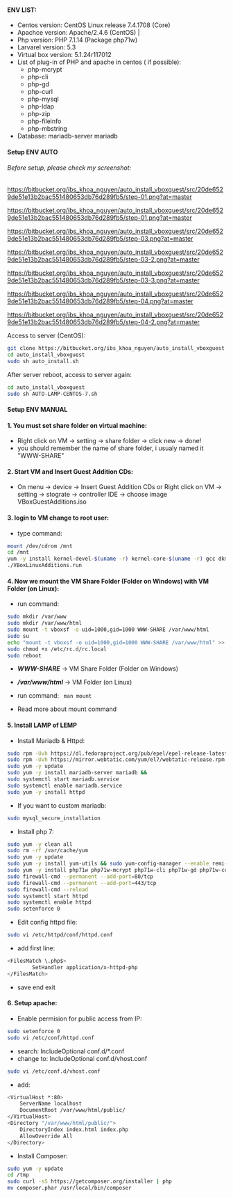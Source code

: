 #### ENV LIST:
- Centos version: CentOS Linux release 7.4.1708 (Core)
- Apachce version: Apache/2.4.6 (CentOS) | 
- Php version: PHP 7.1.14  (Package php71w)
- Larvarel version: 5.3
- Virtual box version: 5.1.24r117012
- List of plug-in of PHP and apache in centos ( if possible): 
	+ php-mcrypt
	+ php-cli
	+ php-gd
	+ php-curl
	+ php-mysql
	+ php-ldap
	+ php-zip
	+ php-fileinfo
	+ php-mbstring
- Database: mariadb-server mariadb

#### Setup ENV AUTO

###### Before setup, please check my screenshot:

https://bitbucket.org/ibs_khoa_nguyen/auto_install_vboxguest/src/20de6529de51e13b2bac551480653db76d289fb5/step-01.png?at=master

https://bitbucket.org/ibs_khoa_nguyen/auto_install_vboxguest/src/20de6529de51e13b2bac551480653db76d289fb5/step-01.png?at=master

https://bitbucket.org/ibs_khoa_nguyen/auto_install_vboxguest/src/20de6529de51e13b2bac551480653db76d289fb5/step-03.png?at=master

https://bitbucket.org/ibs_khoa_nguyen/auto_install_vboxguest/src/20de6529de51e13b2bac551480653db76d289fb5/step-03-2.png?at=master

https://bitbucket.org/ibs_khoa_nguyen/auto_install_vboxguest/src/20de6529de51e13b2bac551480653db76d289fb5/step-03-3.png?at=master

https://bitbucket.org/ibs_khoa_nguyen/auto_install_vboxguest/src/20de6529de51e13b2bac551480653db76d289fb5/step-04.png?at=master

https://bitbucket.org/ibs_khoa_nguyen/auto_install_vboxguest/src/20de6529de51e13b2bac551480653db76d289fb5/step-04-2.png?at=master



Access to server (CentOS):

```bash
git clone https://bitbucket.org/ibs_khoa_nguyen/auto_install_vboxguest.git
cd auto_install_vboxguest
sudo sh auto_install.sh
```

After server reboot, access to server again:

```bash
cd auto_install_vboxguest
sudo sh AUTO-LAMP-CENTOS-7.sh
```

#### Setup ENV MANUAL

#### 1. You must set share folder on virtual machine:

- Right click on VM -> setting -> share folder -> click new -> done!
-  you should remember the name of share folder, i usualy named it "WWW-SHARE"

#### 2. Start VM and Insert Guest Addition CDs:

- On menu -> device -> Insert Guest Addition CDs or Right click on VM -> setting -> stograte -> controller IDE -> choose image VBoxGuestAdditions.iso

#### 3. login to VM change to root user:

- type command:
```bash
mount /dev/cdrom /mnt
cd /mnt
yum -y install kernel-devel-$(uname -r) kernel-core-$(uname -r) gcc dkms make bzip2 perl
./VBoxLinuxAdditions.run
```

#### 4. Now we mount the VM Share Folder (Folder on Windows) with VM Folder (on Linux):

- run command:
```bash
sudo mkdir /var/www
sudo mkdir /var/www/html
sudo mount -t vboxsf -o uid=1000,gid=1000 WWW-SHARE /var/www/html
sudo su
echo "mount -t vboxsf -o uid=1000,gid=1000 WWW-SHARE /var/www/html" >> /etc/rc.local
sudo chmod +x /etc/rc.d/rc.local
sudo reboot
```
 - ***WWW-SHARE*** -> VM Share Folder (Folder on Windows)
 - ***/var/www/html*** -> VM Folder (on Linux)
 - run command: ` man mount`

 - Read more about mount command

#### 5. Install LAMP of LEMP

- Install Mariadb & Httpd:

```bash
sudo rpm -Uvh https://dl.fedoraproject.org/pub/epel/epel-release-latest-7.noarch.rpm
sudo rpm -Uvh https://mirror.webtatic.com/yum/el7/webtatic-release.rpm
sudo yum -y update
sudo yum -y install mariadb-server mariadb && 
sudo systemctl start mariadb.service 
sudo systemctl enable mariadb.service
sudo yum -y install httpd
```
- If you want to custom mariadb:

```bash
sudo mysql_secure_installation
```
- Install php 7:

```bash
sudo yum -y clean all
sudo rm -rf /var/cache/yum
sudo yum -y update
sudo yum -y install yum-utils && sudo yum-config-manager --enable remi-php71
sudo yum -y install php71w php71w-mcrypt php71w-cli php71w-gd php71w-curl php71w-mysql php71w-ldap php71w-zip php71w-fileinfo php71w-mbstring php71w-xml
sudo firewall-cmd --permanent --add-port=80/tcp
sudo firewall-cmd --permanent --add-port=443/tcp
sudo firewall-cmd --reload
sudo systemctl start httpd
sudo systemctl enable httpd
sudo setenforce 0
```

- Edit config httpd file:

```bash
sudo vi /etc/httpd/conf/httpd.conf
```

- add first line:
```bash
<FilesMatch \.php$>
        SetHandler application/x-httpd-php
</FilesMatch>
```

- save end exit

#### 6. Setup apache:

-  Enable permision for public access from IP:

```bash
sudo setenforce 0
sudo vi /etc/conf/httpd.conf
```

- search: IncludeOptional conf.d/*.conf 
- change to: IncludeOptional conf.d/vhost.conf

```bash
sudo vi /etc/conf.d/vhost.conf
```
- add:

```bash
<VirtualHost *:80>
    ServerName localhost
    DocumentRoot /var/www/html/public/
</VirtualHost>
<Directory "/var/www/html/public/">
    DirectoryIndex index.html index.php
    AllowOverride All
</Directory>
```
- Install Composer:

```bash
sudo yum -y update
cd /tmp
sudo curl -sS https://getcomposer.org/installer | php
mv composer.phar /usr/local/bin/composer
```
